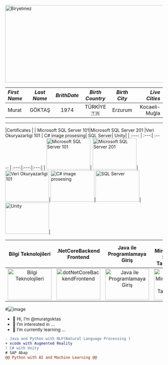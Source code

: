 
<img src="https://user-images.githubusercontent.com/77151500/120715677-9d388980-c4cd-11eb-9cf1-167e2569abcc.png" alt="Biryetmez" width="570" height="247" title="Biryetmez">


|***First Name***|***Last Name***|***BrithDate***|***Birth Country***|***Birth City***|***Live Cities***  |
|:---      |:---:    |:---:    |:---:        |:---:     |         ---:|
|Murat     | GÖKTAŞ  |1974     |TÜRKİYE :tr: |Erzurum   |Kocaeli-Muğla|
-----------
|Certificates                                                                                   |
| Microsoft SQL Server 101|Microsoft SQL Server 201 |Veri Okuryazarligi 101 | C# image prosesing| SQL Server| Unity|
| :---: | :---:| :---: | :---:|:---:|:---:|
| <img src="https://user-images.githubusercontent.com/77151500/167930077-33bbddb8-1ab5-4296-ae1a-306c34a290a7.JPG" alt="Microsoft SQL Server 101" width="140" height="100" title="Microsoft SQL Server 101">| <img src="https://user-images.githubusercontent.com/77151500/167930830-9699691f-d6a8-4ac7-b58f-4ca19994cdd3.JPG" alt="Microsoft SQL Server 201" width="140" height="100" title="Microsoft SQL Server 201">| <img src="https://user-images.githubusercontent.com/77151500/167928219-b99b0f6f-b5e7-4efa-9af7-6d1185baa227.JPG" alt="Veri Okuryazarligi 101" width="140" height="100" title="Veri Okuryazarligi 101">|<img src="https://user-images.githubusercontent.com/77151500/120518553-5f0e6d80-c3da-11eb-8dce-1d1493807092.png" alt="C# image prosesing" width="140" height="100" title="C# image prosesing">|<img src="https://user-images.githubusercontent.com/77151500/167936179-48e9def6-0d3c-418a-ac91-085945033b8a.PNG" alt="SQL Server" width="140" height="100" title="SQL Server">|<img src="https://user-images.githubusercontent.com/77151500/168073492-8c110de8-af40-415f-a950-2e46b56d8547.PNG" alt="Unity" width="140" height="100" title="Unity">| 

|Bilgi Teknolojileri|.NetCoreBackend Frontend |Java ile Programlamaya Giriş | Kurumsal Mimariler İçin Sql Server Veri Tabanı Tasarımı| UNDSS_BSAFE|
| :---: | :---:| :---: | :---:| :---:|
<img src="https://user-images.githubusercontent.com/77151500/168075284-cf00d1dc-8887-4d66-8b84-0bd1554bc065.PNG" alt="Bilgi Teknolojileri" width="140" height="100" title="Bilgi Teknolojileri">| <img src="https://user-images.githubusercontent.com/77151500/168075863-29ca8b14-a963-430c-b5f1-33373b3b87f2.jpg" alt="dotNetCoreBackendFrontend" width="140" height="100" title="dotNetCoreBackendFrontend">| <img src="https://user-images.githubusercontent.com/77151500/168076427-8434b237-7b97-4199-85d4-8811c06a40aa.PNG" alt="Java ile Programlamaya Giriş" width="140" height="100" title="Java ile Programlamaya Giriş">|  <img src="https://user-images.githubusercontent.com/77151500/168077134-59393d14-0c35-444f-a43a-475ace1d632e.png" alt="Kurumsal Mimariler İçin Sql Server Veri Tabanı Tasarımı" width="140" height="100" title="Kurumsal Mimariler İçin Sql Server Veri Tabanı Tasarımı">|   <img src="https://user-images.githubusercontent.com/77151500/168077959-14f6c2ea-810c-4531-828f-dba8223bc87d.PNG" alt="UNDSS_BSAFE" width="140" height="100" title="UNDSS_BSAFE">| 





#![image](https://user-images.githubusercontent.com/77151500/120507094-2fa63380-c3cf-11eb-9705-04b4cec51279.png)
- 👋 Hi, I’m @muratgoktas
- 👀 I’m interested in ...
- 🌱 I’m currently learning ...
```diff
- Java and Python with NLP(Natural Language Processing )
+ xcode with Augmented Reality 
! C# with Unity
# SAP Abap
@@ Python with AI and Machine Learning @@
```





<!---
![Kare Grafik Gönderisi 800x800  px](https://user-images.githubusercontent.com/77151500/120977943-9a16f500-c77c-11eb-9f76-1f5d014e606f.gif)
| Left-aligned | Center-aligned | Right-aligned |
| :---         |     :---:      |          ---: |
| git status   | git status     | git status    |
| git diff     | git diff       | git diff      |
- 📫 <h1>Certificate</h1>...




```diff
- text in red
+ text in green
! text in orange
# text in gray
@@ text in purple (and bold)@@
```
<?xml version="1.0" encoding="utf-8"?>
<svg version="1.1" 
     xmlns="http://www.w3.org/2000/svg"
     xmlns:xlink="http://www.w3.org/1999/xlink"
     width="100" height="50">
  <text font-size="16" x="10" y="20">
    <tspan fill="red">Hello</tspan>,
    <tspan fill="green">world</tspan>!
  </text>
</svg> 




muratgoktas/muratgoktas is a ✨ special ✨ repository because its `README.md` (this file) appears on your GitHub profile.
You can click the Preview link to take a look at your changes.
--->
